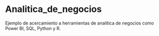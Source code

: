 # Analitica_de_negocios
Ejemplo de acercamiento a herramientas de analítica de negocios como Power BI, SQL, Python y R.
